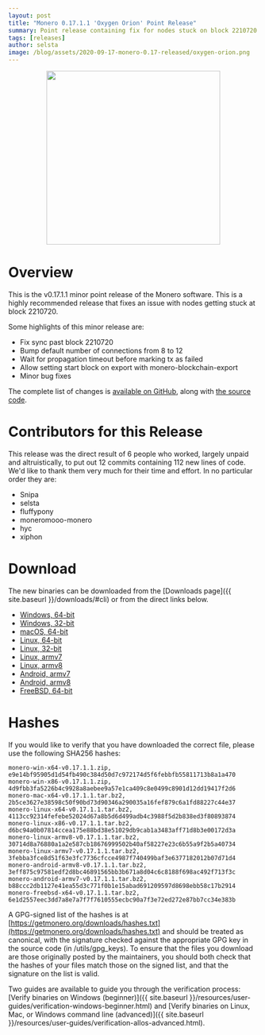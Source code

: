 ```yaml
---
layout: post
title: "Monero 0.17.1.1 'Oxygen Orion' Point Release"
summary: Point release containing fix for nodes stuck on block 2210720 
tags: [releases]
author: selsta
image: /blog/assets/2020-09-17-monero-0.17-released/oxygen-orion.png
---
```


<div align="center">
   <img src="{{ page.image }}" width="350px">
 </div>

# Overview

This is the v0.17.1.1 minor point release of the Monero software. This is a highly recommended release that fixes an issue with nodes getting stuck at block 2210720.

Some highlights of this minor release are:

- Fix sync past block 2210720
- Bump default number of connections from 8 to 12
- Wait for propagation timeout before marking tx as failed
- Allow setting start block on export with monero-blockchain-export
- Minor bug fixes

The complete list of changes is [available on GitHub](https://github.com/monero-project/monero/compare/v0.17.1.0...v0.17.1.1), along with [the source code](https://github.com/monero-project/monero/tree/v0.17.1.1).

# Contributors for this Release

This release was the direct result of 6 people who worked, largely unpaid and altruistically, to put out 12 commits containing 112 new lines of code. We'd like to thank them very much for their time and effort. In no particular order they are:

- Snipa
- selsta
- fluffypony
- moneromooo-monero
- hyc
- xiphon

# Download

The new binaries can be downloaded from the [Downloads page]({{ site.baseurl }}/downloads/#cli) or from the direct links below.

- [Windows, 64-bit](https://downloads.getmonero.org/cli/monero-win-x64-v0.17.1.1.zip)
- [Windows, 32-bit](https://downloads.getmonero.org/cli/monero-win-x86-v0.17.1.1.zip)
- [macOS, 64-bit](https://downloads.getmonero.org/cli/monero-mac-x64-v0.17.1.1.tar.bz2)
- [Linux, 64-bit](https://downloads.getmonero.org/cli/monero-linux-x64-v0.17.1.1.tar.bz2)
- [Linux, 32-bit](https://downloads.getmonero.org/cli/monero-linux-x86-v0.17.1.1.tar.bz2)
- [Linux, armv7](https://downloads.getmonero.org/cli/monero-linux-armv7-v0.17.1.1.tar.bz2)
- [Linux, armv8](https://downloads.getmonero.org/cli/monero-linux-armv8-v0.17.1.1.tar.bz2)
- [Android, armv7](https://downloads.getmonero.org/cli/monero-android-armv7-v0.17.1.1.tar.bz2)
- [Android, armv8](https://downloads.getmonero.org/cli/monero-android-armv8-v0.17.1.1.tar.bz2)
- [FreeBSD, 64-bit](https://downloads.getmonero.org/cli/monero-freebsd-x64-v0.17.1.1.tar.bz2)

# Hashes

If you would like to verify that you have downloaded the correct file, please use the following SHA256 hashes:

```
monero-win-x64-v0.17.1.1.zip, e9e14bf95905d1d54fb490c384d50d7c972174d5f6febbfb55811713b8a1a470
monero-win-x86-v0.17.1.1.zip, 4d9fbb3fa5226b4c9928a8aebee9a57e1ca409c8e0499c8901d12dd19417f2d6
monero-mac-x64-v0.17.1.1.tar.bz2, 2b5ce3627e38598c50f90bd73d90346a290035a16fef879c6a1fd88227c44e37
monero-linux-x64-v0.17.1.1.tar.bz2, 4113cc92314fefebe52024d67a8b5d6d499adb4c3988f5d2b838ed3f80893874
monero-linux-x86-v0.17.1.1.tar.bz2, d6bc94a0b07814ccea175e88bd38e51029db9cab1a3483aff71d8b3e00172d3a
monero-linux-armv8-v0.17.1.1.tar.bz2, 30714d8a76880a1a2e587cb18676999502b40af58227e23c6b55a9f2b5a40734
monero-linux-armv7-v0.17.1.1.tar.bz2, 3febba3fce8d51f63e3fc7736cfcce4987f740499baf3e6377182012b07d71d4
monero-android-armv8-v0.17.1.1.tar.bz2, 3eff875c97581edf2d8bc46891565bb3b671a8d04c6c8188f698ac492f713f3c
monero-android-armv7-v0.17.1.1.tar.bz2, b88ccc2db1127e41ea55d3c771f0b1e15abad691209597d8698ebb58c17b2914
monero-freebsd-x64-v0.17.1.1.tar.bz2, 6e1d2557eec3dd7a8e7a7f7f7610555ecbc90a7f3e72ed272e87bb7cc34e383b
```

A GPG-signed list of the hashes is at [https://getmonero.org/downloads/hashes.txt](https://getmonero.org/downloads/hashes.txt) and should be treated as canonical, with the signature checked against the appropriate GPG key in the source code (in /utils/gpg_keys). To ensure that the files you download are those originally posted by the maintainers, you should both check that the hashes of your files match those on the signed list, and that the signature on the list is valid.

Two guides are available to guide you through the verification process: [Verify binaries on Windows (beginner)]({{ site.baseurl }}/resources/user-guides/verification-windows-beginner.html) and [Verify binaries on Linux, Mac, or Windows command line (advanced)]({{ site.baseurl }}/resources/user-guides/verification-allos-advanced.html).
